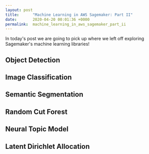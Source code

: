 ```yaml
---
layout: post
title:      "Machine Learning in AWS Sagemaker: Part II"
date:       2020-04-20 00:01:36 +0000
permalink:  machine_learning_in_aws_sagemaker_part_ii
---
```



In today's post we are going to pick up where we left off exploring Sagemaker's machine learning libraries!

## Object Detection

## Image Classification

## Semantic Segmentation

## Random Cut Forest

## Neural Topic Model

## Latent Dirichlet Allocation
